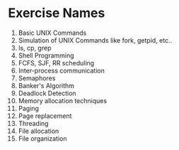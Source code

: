 # Exercise Names
1. Basic UNIX Commands
2. Simulation of UNIX Commands like fork, getpid, etc..
3. ls, cp, grep
4. Shell Programming
5. FCFS, SJF, RR scheduling
6. Inter-process communication
7. Semaphores
8. Banker's Algorithm
9. Deadlock Detection
10. Memory allocation techniques
11. Paging
12. Page replacement
13. Threading
14. File allocation
15. File organization
